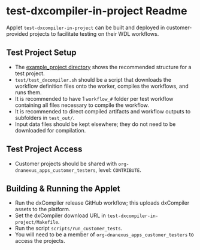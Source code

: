 # test-dxcompiler-in-project Readme

Applet `test-dxcompiler-in-project` can be built and deployed in customer-provided projects to facilitate testing on their WDL workflows.

## Test Project Setup

- The [example_project directory](./example_project) shows the recommended structure for a test project.
- `test/test_dxcompiler.sh` should be a script that downloads the workflow definition files onto the worker, compiles the workflows, and runs them.
- It is recommended to have 1 `workflow_#` folder per test workflow containing all files necessary to compile the workflow.
- It is recommended to direct compiled artifacts and workflow outputs to subfolders in `test_out/`.
- Input data files should be kept elsewhere; they do not need to be downloaded for compilation.

## Test Project Access

- Customer projects should be shared with `org-dnanexus_apps_customer_testers`, level: `CONTRIBUTE`.

## Building & Running the Applet

- Run the dxCompiler release GitHub workflow; this uploads dxCompiler assets to the platform.
- Set the dxCompiler download URL in `test-dxcompiler-in-project/Makefile`.
- Run the script `scripts/run_customer_tests`.
- You will need to be a member of `org-dnanexus_apps_customer_testers` to access the projects.
